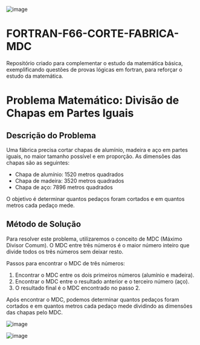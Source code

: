 ![image](https://github.com/filhotecmail/FORTRAN-F66-CORTE-FABRICA-MDC/assets/18727307/7187b38a-9bf9-4d6a-91fa-6bc3951388dc)


# FORTRAN-F66-CORTE-FABRICA-MDC
Repositório criado para complementar o estudo da matemática básica, exemplificando questões de provas lógicas em fortran, para reforçar o estudo da matemática.

# Problema Matemático: Divisão de Chapas em Partes Iguais

## Descrição do Problema

Uma fábrica precisa cortar chapas de alumínio, madeira e aço em partes iguais, no maior tamanho possível e em proporção. As dimensões das chapas são as seguintes:

- Chapa de alumínio: 1520 metros quadrados
- Chapa de madeira: 3520 metros quadrados
- Chapa de aço: 7896 metros quadrados

O objetivo é determinar quantos pedaços foram cortados e em quantos metros cada pedaço mede.

## Método de Solução

Para resolver este problema, utilizaremos o conceito de MDC (Máximo Divisor Comum). O MDC entre três números é o maior número inteiro que divide todos os três números sem deixar resto.

Passos para encontrar o MDC de três números:

1. Encontrar o MDC entre os dois primeiros números (alumínio e madeira).
2. Encontrar o MDC entre o resultado anterior e o terceiro número (aço).
3. O resultado final é o MDC encontrado no passo 2.

Após encontrar o MDC, podemos determinar quantos pedaços foram cortados e em quantos metros cada pedaço mede dividindo as dimensões das chapas pelo MDC.

![image](https://github.com/filhotecmail/FORTRAN-F66-CORTE-FABRICA-MDC/assets/18727307/a47f79da-b051-4705-a141-85fbbe0ff9f8)

![image](https://github.com/filhotecmail/FORTRAN-F66-CORTE-FABRICA-MDC/assets/18727307/951e8e7c-9371-4f9e-a2de-01279a5e7bf5)




